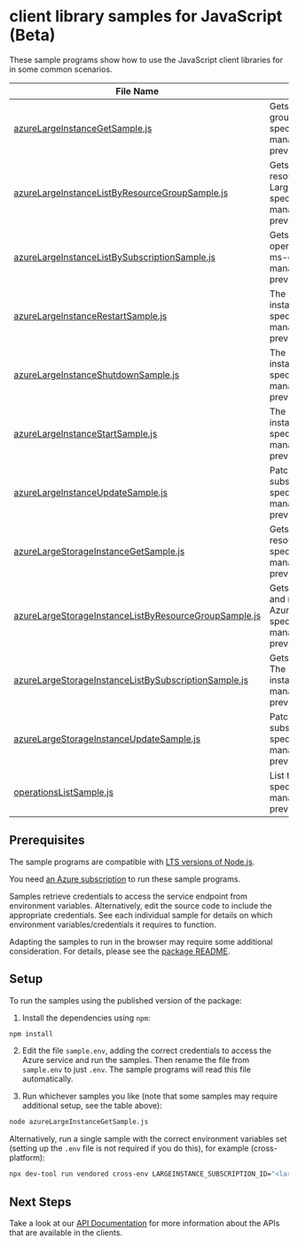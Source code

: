 # client library samples for JavaScript (Beta)

These sample programs show how to use the JavaScript client libraries for in some common scenarios.

| **File Name**                                                                                               | **Description**                                                                                                                                                                                                                                                                                                                                                      |
| ----------------------------------------------------------------------------------------------------------- | -------------------------------------------------------------------------------------------------------------------------------------------------------------------------------------------------------------------------------------------------------------------------------------------------------------------------------------------------------------------- |
| [azureLargeInstanceGetSample.js][azurelargeinstancegetsample]                                               | Gets an Azure Large Instance for the specified subscription, resource group, and instance name. x-ms-original-file: specification/azurelargeinstance/resource-manager/Microsoft.AzureLargeInstance/preview/2023-07-20-preview/examples/AzureLargeInstance_Get.json                                                                                                   |
| [azureLargeInstanceListByResourceGroupSample.js][azurelargeinstancelistbyresourcegroupsample]               | Gets a list of Azure Large Instances in the specified subscription and resource group. The operations returns various properties of each Azure Large Instance. x-ms-original-file: specification/azurelargeinstance/resource-manager/Microsoft.AzureLargeInstance/preview/2023-07-20-preview/examples/AzureLargeInstance_ListByResourceGroup.json                    |
| [azureLargeInstanceListBySubscriptionSample.js][azurelargeinstancelistbysubscriptionsample]                 | Gets a list of Azure Large Instances in the specified subscription. The operations returns various properties of each Azure Large Instance. x-ms-original-file: specification/azurelargeinstance/resource-manager/Microsoft.AzureLargeInstance/preview/2023-07-20-preview/examples/AzureLargeInstance_ListBySubscription.json                                        |
| [azureLargeInstanceRestartSample.js][azurelargeinstancerestartsample]                                       | The operation to restart an Azure Large Instance (only for compute instances) x-ms-original-file: specification/azurelargeinstance/resource-manager/Microsoft.AzureLargeInstance/preview/2023-07-20-preview/examples/AzureLargeInstance_Restart.json                                                                                                                 |
| [azureLargeInstanceShutdownSample.js][azurelargeinstanceshutdownsample]                                     | The operation to shutdown an Azure Large Instance (only for compute instances) x-ms-original-file: specification/azurelargeinstance/resource-manager/Microsoft.AzureLargeInstance/preview/2023-07-20-preview/examples/AzureLargeInstance_Shutdown.json                                                                                                               |
| [azureLargeInstanceStartSample.js][azurelargeinstancestartsample]                                           | The operation to start an Azure Large Instance (only for compute instances) x-ms-original-file: specification/azurelargeinstance/resource-manager/Microsoft.AzureLargeInstance/preview/2023-07-20-preview/examples/AzureLargeInstance_Start.json                                                                                                                     |
| [azureLargeInstanceUpdateSample.js][azurelargeinstanceupdatesample]                                         | Patches the Tags field of an Azure Large Instance for the specified subscription, resource group, and instance name. x-ms-original-file: specification/azurelargeinstance/resource-manager/Microsoft.AzureLargeInstance/preview/2023-07-20-preview/examples/AzureLargeInstance_PatchTags_Delete.json                                                                 |
| [azureLargeStorageInstanceGetSample.js][azurelargestorageinstancegetsample]                                 | Gets an Azure Large Storage instance for the specified subscription, resource group, and instance name. x-ms-original-file: specification/azurelargeinstance/resource-manager/Microsoft.AzureLargeInstance/preview/2023-07-20-preview/examples/AzureLargeStorageInstance_Get.json                                                                                    |
| [azureLargeStorageInstanceListByResourceGroupSample.js][azurelargestorageinstancelistbyresourcegroupsample] | Gets a list of AzureLargeStorageInstances in the specified subscription and resource group. The operations returns various properties of each Azure LargeStorage instance. x-ms-original-file: specification/azurelargeinstance/resource-manager/Microsoft.AzureLargeInstance/preview/2023-07-20-preview/examples/AzureLargeStorageInstance_ListByResourceGroup.json |
| [azureLargeStorageInstanceListBySubscriptionSample.js][azurelargestorageinstancelistbysubscriptionsample]   | Gets a list of AzureLargeStorageInstances in the specified subscription. The operations returns various properties of each Azure LargeStorage instance. x-ms-original-file: specification/azurelargeinstance/resource-manager/Microsoft.AzureLargeInstance/preview/2023-07-20-preview/examples/AzureLargeStorageInstance_ListBySubscription.json                     |
| [azureLargeStorageInstanceUpdateSample.js][azurelargestorageinstanceupdatesample]                           | Patches the Tags field of a Azure Large Storage Instance for the specified subscription, resource group, and instance name. x-ms-original-file: specification/azurelargeinstance/resource-manager/Microsoft.AzureLargeInstance/preview/2023-07-20-preview/examples/AzureLargeStorageInstance_PatchTags_Delete.json                                                   |
| [operationsListSample.js][operationslistsample]                                                             | List the operations for the provider x-ms-original-file: specification/azurelargeinstance/resource-manager/Microsoft.AzureLargeInstance/preview/2023-07-20-preview/examples/AzureLargeInstanceOperations_List.json                                                                                                                                                   |

## Prerequisites

The sample programs are compatible with [LTS versions of Node.js](https://github.com/nodejs/release#release-schedule).

You need [an Azure subscription][freesub] to run these sample programs.

Samples retrieve credentials to access the service endpoint from environment variables. Alternatively, edit the source code to include the appropriate credentials. See each individual sample for details on which environment variables/credentials it requires to function.

Adapting the samples to run in the browser may require some additional consideration. For details, please see the [package README][package].

## Setup

To run the samples using the published version of the package:

1. Install the dependencies using `npm`:

```bash
npm install
```

2. Edit the file `sample.env`, adding the correct credentials to access the Azure service and run the samples. Then rename the file from `sample.env` to just `.env`. The sample programs will read this file automatically.

3. Run whichever samples you like (note that some samples may require additional setup, see the table above):

```bash
node azureLargeInstanceGetSample.js
```

Alternatively, run a single sample with the correct environment variables set (setting up the `.env` file is not required if you do this), for example (cross-platform):

```bash
npx dev-tool run vendored cross-env LARGEINSTANCE_SUBSCRIPTION_ID="<largeinstance subscription id>" LARGEINSTANCE_RESOURCE_GROUP="<largeinstance resource group>" node azureLargeInstanceGetSample.js
```

## Next Steps

Take a look at our [API Documentation][apiref] for more information about the APIs that are available in the clients.

[azurelargeinstancegetsample]: https://github.com/Azure/azure-sdk-for-js/blob/main/sdk/largeinstance/arm-largeinstance/samples/v1-beta/javascript/azureLargeInstanceGetSample.js
[azurelargeinstancelistbyresourcegroupsample]: https://github.com/Azure/azure-sdk-for-js/blob/main/sdk/largeinstance/arm-largeinstance/samples/v1-beta/javascript/azureLargeInstanceListByResourceGroupSample.js
[azurelargeinstancelistbysubscriptionsample]: https://github.com/Azure/azure-sdk-for-js/blob/main/sdk/largeinstance/arm-largeinstance/samples/v1-beta/javascript/azureLargeInstanceListBySubscriptionSample.js
[azurelargeinstancerestartsample]: https://github.com/Azure/azure-sdk-for-js/blob/main/sdk/largeinstance/arm-largeinstance/samples/v1-beta/javascript/azureLargeInstanceRestartSample.js
[azurelargeinstanceshutdownsample]: https://github.com/Azure/azure-sdk-for-js/blob/main/sdk/largeinstance/arm-largeinstance/samples/v1-beta/javascript/azureLargeInstanceShutdownSample.js
[azurelargeinstancestartsample]: https://github.com/Azure/azure-sdk-for-js/blob/main/sdk/largeinstance/arm-largeinstance/samples/v1-beta/javascript/azureLargeInstanceStartSample.js
[azurelargeinstanceupdatesample]: https://github.com/Azure/azure-sdk-for-js/blob/main/sdk/largeinstance/arm-largeinstance/samples/v1-beta/javascript/azureLargeInstanceUpdateSample.js
[azurelargestorageinstancegetsample]: https://github.com/Azure/azure-sdk-for-js/blob/main/sdk/largeinstance/arm-largeinstance/samples/v1-beta/javascript/azureLargeStorageInstanceGetSample.js
[azurelargestorageinstancelistbyresourcegroupsample]: https://github.com/Azure/azure-sdk-for-js/blob/main/sdk/largeinstance/arm-largeinstance/samples/v1-beta/javascript/azureLargeStorageInstanceListByResourceGroupSample.js
[azurelargestorageinstancelistbysubscriptionsample]: https://github.com/Azure/azure-sdk-for-js/blob/main/sdk/largeinstance/arm-largeinstance/samples/v1-beta/javascript/azureLargeStorageInstanceListBySubscriptionSample.js
[azurelargestorageinstanceupdatesample]: https://github.com/Azure/azure-sdk-for-js/blob/main/sdk/largeinstance/arm-largeinstance/samples/v1-beta/javascript/azureLargeStorageInstanceUpdateSample.js
[operationslistsample]: https://github.com/Azure/azure-sdk-for-js/blob/main/sdk/largeinstance/arm-largeinstance/samples/v1-beta/javascript/operationsListSample.js
[apiref]: https://learn.microsoft.com/javascript/api/@azure/arm-largeinstance?view=azure-node-preview
[freesub]: https://azure.microsoft.com/free/
[package]: https://github.com/Azure/azure-sdk-for-js/tree/main/sdk/largeinstance/arm-largeinstance/README.md
